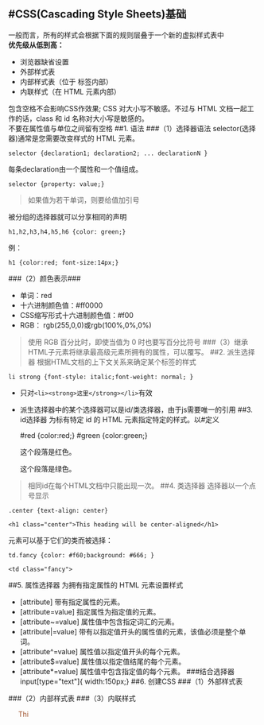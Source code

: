 #CSS(Cascading Style Sheets)基础
-------------------------------

一般而言，所有的样式会根据下面的规则层叠于一个新的虚拟样式表中  
**优先级从低到高：**

- 浏览器缺省设置
- 外部样式表
- 内部样式表（位于 <head> 标签内部）
- 内联样式（在 HTML 元素内部）  

包含空格不会影响CSS作效果; CSS 对大小写不敏感。不过与 HTML 文档一起工作的话，class 和 id 名称对大小写是敏感的。  
不要在属性值与单位之间留有空格
##1. 语法
###（1）选择器语法
selector(选择器)通常是您需要改变样式的 HTML 元素。

	selector {declaration1; declaration2; ... declarationN }

每条declaration由一个属性和一个值组成。   

	selector {property: value;}
> 如果值为若干单词，则要给值加引号
  
被分组的选择器就可以分享相同的声明

	h1,h2,h3,h4,h5,h6 {color: green;}
例：

	h1 {color:red; font-size:14px;}	 
###（2）颜色表示###
* 单词：red
* 十六进制颜色值：#ff0000
* CSS缩写形式十六进制颜色值：#f00
* RGB： rgb(255,0,0)或rgb(100%,0%,0%)
> 使用 RGB 百分比时，即使当值为 0 时也要写百分比符号
###（3）继承
HTML子元素将继承最高级元素所拥有的属性，可以覆写。
##2. 派生选择器
根据HTML文档的上下文关系来确定某个标签的样式

	li strong {font-style: italic;font-weight: normal; }  
- 只对`<li><strong>这里</strong></li>`有效  
- 派生选择器中的某个选择器可以是id/类选择器，由于js需要唯一的引用
##3. id选择器
为标有特定 id 的 HTML 元素指定特定的样式。以#定义

	#red {color:red;}
	#green {color:green;}

	<p id="red">这个段落是红色。</p>
	<p id="green">这个段落是绿色。</p>
>相同id在每个HTML文档中只能出现一次。
##4. 类选择器
选择器以一个点号显示

	.center {text-align: center}

	<h1 class="center">This heading will be center-aligned</h1>
元素可以基于它们的类而被选择：

	td.fancy {color: #f60;background: #666;	}

	<td class="fancy">
##5. 属性选择器
为拥有指定属性的 HTML 元素设置样式

- [attribute]			带有指定属性的元素。
- [attribute=value]		指定属性为指定值的元素。
- [attribute~=value]		属性值中包含指定词汇的元素。
- [attribute|=value]		带有以指定值开头的属性值的元素，该值必须是整个单词。
- [attribute^=value]		属性值以指定值开头的每个元素。
- [attribute$=value]		属性值以指定值结尾的每个元素。
- [attribute*=value]		属性值中包含指定值的每个元素。
###结合选择器
	input[type="text"]{ width:150px;}
##6. 创建CSS
###（1）外部样式表
	<head><link rel="stylesheet" type="text/css" href="mystyle.css" /></head>
###（2）内部样式表
	<head><style type="text/css"> hr {color: sienna;}</style></head>
###（3）内联样式
	<p style="color: sienna; margin-left: 20px">Thi</p>
